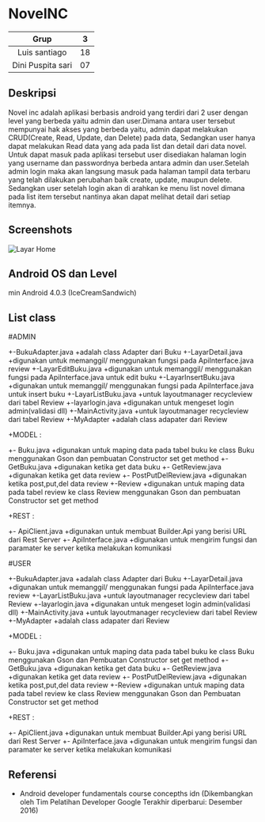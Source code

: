 # NovelNC
| Grup | 3 |
| :---------------: | :---------------:|
| Luis santiago | 18 |
| Dini Puspita sari | 07 |

## Deskripsi
Novel inc adalah aplikasi berbasis android yang terdiri dari 2 
 user dengan level yang berbeda yaitu admin dan user.Dimana antara 
 user tersebut mempunyai hak akses yang berbeda yaitu, admin dapat 
 melakukan CRUD(Create, Read, Update, dan Delete) pada data, Sedangkan 
 user hanya dapat melakukan Read data yang ada pada list dan detail dari data novel. 
 Untuk dapat masuk pada aplikasi tersebut user disediakan halaman login yang username dan 
 passwordnya berbeda antara admin dan user.Setelah admin login maka akan langsung masuk pada 
 halaman tampil data terbaru yang telah dilakukan perubahan baik create, update, maupun delete.
 Sedangkan user setelah login akan di arahkan ke menu list novel dimana pada list item tersebut 
 nantinya akan dapat melihat detail dari setiap itemnya.

## Screenshots
![Layar Home](http://echarlie.co/wp-content/uploads/salon-booking-app-hareesh-dribbble-salon-design-app.jpg)

## Android OS dan Level
min Android 4.0.3 (IceCreamSandwich)

## List class
#ADMIN

+-BukuAdapter.java
+adalah class Adapter dari Buku
+-LayarDetail.java
+digunakan untuk memanggil/ menggunakan fungsi pada ApiInterface.java review
+-LayarEditBuku.java
+digunakan untuk memanggil/ menggunakan fungsi pada ApiInterface.java untuk edit buku
+-LayarInsertBuku.java
+digunakan untuk memanggil/ menggunakan fungsi pada ApiInterface.java untuk insert buku
+-LayarListBuku.java
+untuk layoutmanager recycleview dari tabel Review 
+-layarlogin.java
+digunakan untuk mengeset login admin(validasi dll)
+-MainActivity.java
+untuk layoutmanager recycleview dari tabel Review 
+-MyAdapter
+adalah class adapater dari Review

+MODEL :

+- Buku.java
+digunakan untuk maping data pada tabel buku ke class Buku menggunakan Gson dan pembuatan Constructor set get method 
+- GetBuku.java
+digunakan ketika get data buku
+- GetReview.java
+digunakan ketika get data review
+- PostPutDelReview.java
+digunakan ketika post,put,del data review
+-Review
+digunakan untuk maping data pada tabel review ke class Review menggunakan Gson dan pembuatan Constructor set get method 

+REST :

+- ApiClient.java 
+digunakan untuk membuat Builder.Api yang berisi URL dari Rest Server
+- ApiInterface.java
+digunakan untuk mengirim fungsi dan paramater ke server ketika melakukan komunikasi

#USER

+-BukuAdapter.java
+adalah class Adapter dari Buku
+-LayarDetail.java
+digunakan untuk memanggil/ menggunakan fungsi pada ApiInterface.java review
+-LayarListBuku.java
+untuk layoutmanager recycleview dari tabel Review 
+-layarlogin.java
+digunakan untuk mengeset login admin(validasi dll)
+-MainActivity.java
+untuk layoutmanager recycleview dari tabel Review 
+-MyAdapter
+adalah class adapater dari Review

+MODEL :

+- Buku.java
+digunakan untuk maping data pada tabel buku ke class Buku menggunakan Gson dan Pembuatan Constructor set get method 
+- GetBuku.java
+digunakan ketika get data buku
+- GetReview.java
+digunakan ketika get data review
+- PostPutDelReview.java
+digunakan ketika post,put,del data review
+-Review
+digunakan untuk maping data pada tabel review ke class Review menggunakan Gson dan Pembuatan Constructor set get method 

+REST :

+- ApiClient.java 
+digunakan untuk membuat Builder.Api yang berisi URL dari Rest Server
+- ApiInterface.java
+digunakan untuk mengirim fungsi dan paramater ke server ketika melakukan komunikasi



## Referensi
+ Android developer fundamentals course concepths idn (Dikembangkan oleh Tim Pelatihan Developer Google
Terakhir diperbarui: Desember 2016)

